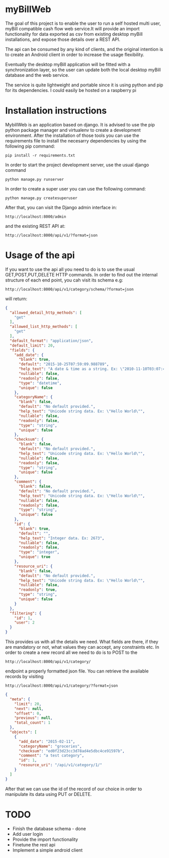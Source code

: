 # myBillWeb
The goal of this project is to enable the user to run a self hosted multi user, myBill compatible cash flow web service.It will provide an import functionality for data exported as csv from existing desktop myBill installations, and expose those details over a REST API. 

The api can be consumed by any kind of clients, and the original intention is to create an Android client in order to increase the usage flexibility. 

Eventually the desktop myBill application will be fitted with a synchronization layer, so the user can update both the local desktop myBill database and the web service.

The service is quite lightweight and portable since it is using python and pip for its dependencies. I could easily be hosted on a raspberry pi

# Installation instructions
 MybillWeb is an application based on django. It is advised to use the pip python package manager and virtualenv to create a development environment. After the installation of those tools you can use the requirements file to install the necesarry dependencies by using the following pip command:

    pip install -r requirements.txt

 In order to start the project development server, use the usual django command

    python manage.py runserver

 In order to create a super user you can use the following command:

    python manage.py createsuperuser

 After that, you can visit the Django admin interface in:

    http://localhost:8000/admin

 and the existing REST API at:

    http://localhost:8000/api/v1/?format=json

# Usage of the api

 If you want to use the api all you need to do is to use the usual GET,POST,PUT,DELETE HTTP commands. In order to find out the internal structure of each end point, you cah visit its schema e.g:

    http://localhost:8000/api/v1/category/schema/?format=json 

will return:

```json
{
  "allowed_detail_http_methods": [
    "get"
  ],
  "allowed_list_http_methods": [
    "get"
  ],
  "default_format": "application/json",
  "default_limit": 20,
  "fields": {
    "add_date": {
      "blank": true,
      "default": "2015-10-25T07:59:09.988789",
      "help_text": "A date & time as a string. Ex: \"2010-11-10T03:07:43\"",
      "nullable": false,
      "readonly": false,
      "type": "datetime",
      "unique": false
    },
    "categoryName": {
      "blank": false,
      "default": "No default provided.",
      "help_text": "Unicode string data. Ex: \"Hello World\"",
      "nullable": false,
      "readonly": false,
      "type": "string",
      "unique": false
    },
    "checksum": {
      "blank": false,
      "default": "No default provided.",
      "help_text": "Unicode string data. Ex: \"Hello World\"",
      "nullable": false,
      "readonly": false,
      "type": "string",
      "unique": false
    },
    "comment": {
      "blank": false,
      "default": "No default provided.",
      "help_text": "Unicode string data. Ex: \"Hello World\"",
      "nullable": false,
      "readonly": false,
      "type": "string",
      "unique": false
    },
    "id": {
      "blank": true,
      "default": "",
      "help_text": "Integer data. Ex: 2673",
      "nullable": false,
      "readonly": false,
      "type": "integer",
      "unique": true
    },
    "resource_uri": {
      "blank": false,
      "default": "No default provided.",
      "help_text": "Unicode string data. Ex: \"Hello World\"",
      "nullable": false,
      "readonly": true,
      "type": "string",
      "unique": false
    }
  },
  "filtering": {
    "id": 1,
    "user": 2
  }
}
```

This provides us with all the details we need. What fields are there, if they are mandatory or not, what values they can accept, any constraints etc.
In order to create a new record all we need to do is to POST to the 

    http://localhost:8000/api/v1/category/ 

endpoint a properly formatted json file. You can retrieve the available records by visiting 

    http://localhost:8000/api/v1/category/?format=json

```json
{
  "meta": {
    "limit": 20,
    "next": null,
    "offset": 0,
    "previous": null,
    "total_count": 1
  },
  "objects": [
    {
      "add_date": "2015-02-11",
      "categoryName": "groceries",
      "checksum": "ed0f23d23cc3d78ad4e5dbc4ce91597b",
      "comment": "a test category",
      "id": 1,
      "resource_uri": "/api/v1/category/1/"
    }
  ]
}
```

After that we can use the id of the record of our choice in order to manipulate its data using PUT or DELETE.

# TODO
* Finish the database schema - done
* Add user login
* Provide the import functionality
* Finetune the rest api
* Implement a simple android client
